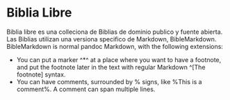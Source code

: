 # Biblia Libre

Biblia libre es una colleciona de Biblias de dominio publico y fuente abierta. Las Biblias utilizan una versiona specifico de Markdown, BibleMarkdown. BibleMarkdown is normal pandoc Markdown, with the following extensions:

- You can put a marker ^*^ at a place where you want to have a footnote, and put the footnote later in the text with regular Markdown ^[The footnote] syntax.
- You can have comments, surrounded by % signs, like %This is a comment%. A comment can span multiple lines.